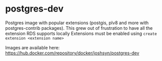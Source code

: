 # postgres-dev
Postgres image with popular extensions (postgis, plv8 and more with postgres-contrib packages). 
This grew out of frustration to have all the extension RDS supports locally
Extensions must be enabled using `create extension <extension name>`

Images are available here:
https://hub.docker.com/repository/docker/joshsyn/postgres-dev
